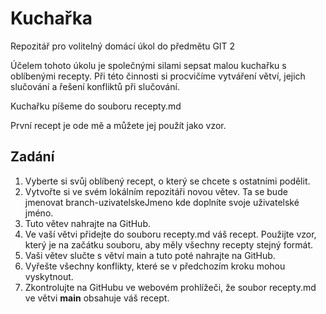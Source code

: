 # Kuchařka
Repozitář pro volitelný domácí úkol do předmětu GIT 2

Účelem tohoto úkolu je společnými silami sepsat malou kuchařku s oblíbenými recepty. Při této činnosti si procvičíme vytváření větví, jejich slučování a řešení konfliktů při slučování.

Kuchařku píšeme do souboru recepty.md

První recept je ode mě a můžete jej použít jako vzor.

## Zadání
1. Vyberte si svůj oblíbený recept, o který se chcete s ostatními podělit.
2. Vytvořte si ve svém lokálním repozitáři novou větev. Ta se bude jmenovat branch-uzivatelskeJmeno kde doplníte svoje uživatelské jméno.
3. Tuto větev nahrajte na GitHub.
4. Ve vaší větvi přidejte do souboru recepty.md váš recept. Použijte vzor, který je na začátku souboru, aby měly všechny recepty stejný formát.
5. Vaši větev slučte s větví main a tuto poté nahrajte na GitHub.
6. Vyřešte všechny konflikty, které se v předchozím kroku mohou vyskytnout.
7. Zkontrolujte na GitHubu ve webovém prohlížeči, že soubor recepty.md ve větvi __main__ obsahuje váš recept.
